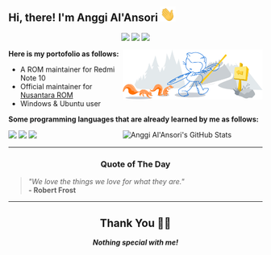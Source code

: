 ## Hi, there! I'm Anggi Al'Ansori <img src="https://raw.githubusercontent.com/AnggaR96s/AnggaR96s/master/assets/Hi.gif" width="30px">

<p align="center">
<a href="https://github.com/anggialansori404"> <img src="https://img.shields.io/badge/-Github-000?style=flat&logo=Github&logoColor=white" /></a>
<a href="https://www.instagram.com/anggialansori_"> <img src="https://img.shields.io/badge/-Instagram-c13584?style=flat&labelColor=c13584&logo=instagram&logoColor=white" /></a>
<a href="mailto:anggialansori.rpl4@gmail.com"> <img src="https://img.shields.io/badge/-Gmail-c14438?style=flat&logo=Gmail&logoColor=white" /></p></a>


**Here is my portofolio as follows:**
<img width="55%" align="right" alt="Github" src="https://raw.githubusercontent.com/AnggaR96s/AnggaR96s/master/assets/git-header.svg" />

- A ROM maintainer for Redmi Note 10
- Official maintainer for [Nusantara ROM](https://github.com/Nusantara-ROM)
- Windows & Ubuntu user 

**Some programming languages that are already learned by me as follows:** 
<p>
  <a href="https://github.com/anggialansori404">
    <img width="55%" align="right" alt="Anggi Al'Ansori's GitHub Stats" src="https://github-readme-stats.vercel.app/api?username=anggialansori404&show_icons=true&hide_border=true" />
  </a>

  <code><img width="10%" src="https://www.vectorlogo.zone/logos/mysql/mysql-ar21.svg"></code>
  <code><img width="10%" src="https://www.vectorlogo.zone/logos/php/php-ar21.svg"></code>
  <code><img width="10%" src="https://www.vectorlogo.zone/logos/git-scm/git-scm-ar21.svg"></code>

</p>
<hr>
<h3 align="center">Quote of The Day</h3>
<p align="center">
<blockquote>
<i>"We love the things we love for what they are."</i>
<br>
<b>- Robert Frost</b>
</blockquote>
</p>

<hr>
<h2 align="center">Thank You 🙏🏼</h2>
<p align="center"><b><i>Nothing special with me!</i></b></p>
<p align="center">
</p>

